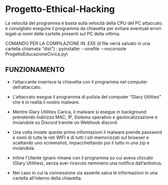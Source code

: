 # Progetto-Ethical-Hacking

La velocità del programma è basta sulla velocità della CPU del PC attaccato.
è consigliato eseguire il programma da chiavetta per evitare eventuali errori legati ai nomi delle cartelle presenti sul PC della vittima.

COMANDO PER LA COMPILAZIONE IN .EXE (il file verrà salvato in una cartella chiamata "dist") :
pyinstaller --onefile --noconsole ProgettoEducazioneCivica.py\

## FUNZIONAMENTO
- l’attaccante inserisce la chiavetta con il programma nel computer dell’attaccato.

- L’attaccato esegue il programma di pulizia del computer “Glary Utilities” che è in realtà il nostro malware.

- Mentre Glary Utilities Carica, il malware si esegue in background prendendo indirizzo MAC, IP, Sistema operativo e geolocalizzazione e inviandole su Discord tramite un Webhook discord.

- Una volta inviate queste prime informazioni il malware prende password e nomi di tutte le reti WIFI e di tutti I siti memorizzati sul browser e scattando uno screenshot, impacchettando poi il tutto in una zip e inviandola.

- Infine l’Utente ignaro rimane con il programma su cui aveva cliccato (Glary Utilities), senza aver ricevuto nemmeno una notifica dall’antivirus.

- Nel caso in cui la connessione sia assente salva le informazioni in una cartella all’interno della chiavetta.
